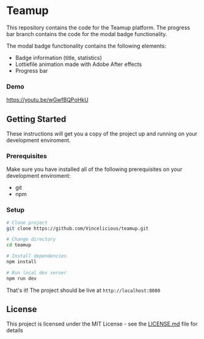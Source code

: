 # Teamup

This repository contains the code for the Teamup platform. The progress bar branch contains the code for the modal badge functionality.

The modal badge functionality contains the following elements:

  - Badge information (title, statistics)
  - Lottiefile animation made with Adobe After effects 
  - Progress bar

### Demo

https://youtu.be/wGwfBQPoHkU

## Getting Started
These instructions will get you a copy of the project up and running on your development enviroment.

### Prerequisites

Make sure you have installed all of the following prerequisites on your development enviroment:
- git
- npm

### Setup

```bash
# Clone project
git clone https://github.com/Vincelicious/teamup.git

# Change directory
cd teamup

# Install dependencies
npm install

# Run local dev server
npm run dev
```

That's it! The project should be live at `http://localhost:8080`

## License

This project is licensed under the MIT License - see the [LICENSE.md](LICENSE.md) file for details
